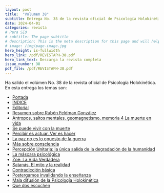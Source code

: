 ```yaml
---
layout: post
title:  "Volumen 38"
subtitle: Entrega No. 38 de la revista oficial de Psicología Holokinética
date: 2024-04-01
categories: revista
# Para SEO
# subtitle: The page subtitle
# description: This is the meta description for this page and will help it appear in search engines
# image: /img/page-image.jpg
hero_height: is-fullwidth
hero_link: /pdf/REVISTAPH-38.pdf
hero_link_text: Descarga la revista completa
issue_number: 38
pdf_file: /pdf/REVISTAPH-38.pdf
---
```


Ha salido el volúmen No. 38 de la revista oficial de Psicología Holokinética. 
En esta entrega los temas son:


- [Portada](/pdf/REVISTAPH-38.pdf#page=1)
- [ÍNDICE](/pdf/REVISTAPH-38.pdf#page=3)
- [Editorial](/pdf/REVISTAPH-38.pdf#page=4)
- [Resumen sobre Rubén Feldman González](/pdf/REVISTAPH-38.pdf#page=5)
- [Antropos, saltos mentales, geomagnetismo, memoria 4 La muerte en vida](/pdf/REVISTAPH-38.pdf#page=14)
- [Se puede vivir con la muerte](/pdf/REVISTAPH-38.pdf#page=15)
- [Percibir es actuar. Ver es hacer](/pdf/REVISTAPH-38.pdf#page=16)
- [La paz no es lo opuesto de la guerra](/pdf/REVISTAPH-38.pdf#page=19)
- [Más sobre consciencia](/pdf/REVISTAPH-38.pdf#page=20)
- [Percepción Unitaria: la única salida de la degradación de la humanidad](/pdf/REVISTAPH-38.pdf#page=22)
- [La máscara psicológica](/pdf/REVISTAPH-38.pdf#page=26)
- [Zoé: La Vida Verdadera](/pdf/REVISTAPH-38.pdf#page=27)
- [Satanás. El mito y la realidad](/pdf/REVISTAPH-38.pdf#page=34)
- [Contradicción básica](/pdf/REVISTAPH-38.pdf#page=40)
- [Postergamos invalidando la enseñanza](/pdf/REVISTAPH-38.pdf#page=41)
- [Mala difusión de la Psicología Holokinética](/pdf/REVISTAPH-38.pdf#page=42)
- [Que dos escuchen](/pdf/REVISTAPH-38.pdf#page=43)
